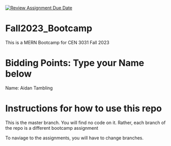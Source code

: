 [![Review Assignment Due Date](https://classroom.github.com/assets/deadline-readme-button-24ddc0f5d75046c5622901739e7c5dd533143b0c8e959d652212380cedb1ea36.svg)](https://classroom.github.com/a/9OZcWW9I)
# Fall2023_Bootcamp
This is a MERN Bootcamp for CEN 3031 Fall 2023

# Bidding Points: Type your Name below
Name: Aidan Tambling

# Instructions for how to use this repo
This is the master branch. You will find no code on it.
Rather, each branch of the repo is a different bootcamp assignment

To naviage to the assignments, you will have to change branches.

